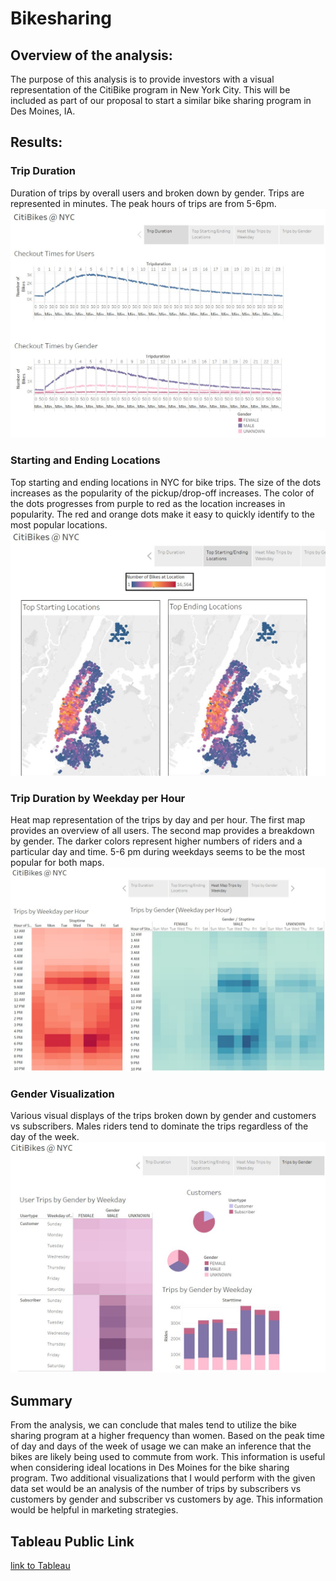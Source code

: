 # Bikesharing

## Overview of the analysis:
The purpose of this analysis is to provide investors with a visual representation of the CitiBike program in New York City. This will be included as part of our proposal to start a similar bike sharing program in Des Moines, IA.  
## Results:
### Trip Duration
Duration of trips by overall users and broken down by gender. Trips are represented in minutes. The peak hours of trips are from 5-6pm.
![](images//story_duration.jpg)
### Starting and Ending Locations
Top starting and ending locations in NYC for bike trips. The size of the dots increases as the popularity of the pickup/drop-off increases. The color of the dots progresses from purple to red as the location increases in popularity. The red and orange dots make it easy to quickly identify to the most popular locations.
 ![](images//story_stop_start.jpg)
### Trip Duration by Weekday per Hour
Heat map representation of the trips by day and per hour. The first map provides an overview of all users. The second map provides a breakdown by gender. The darker colors represent higher numbers of riders and a particular day and time. 5-6 pm during weekdays seems to be the most popular for both maps. 
![](images//heatmap.jpg)
### Gender Visualization 
Various visual displays of the trips broken down by gender and customers vs subscribers. Males riders tend to dominate the trips regardless of the day of the week. 
![](images//story_gender.jpg)

## Summary 
From the analysis, we can conclude that males tend to utilize the bike sharing program at a higher frequency than women. Based on the peak time of day and days of the week of usage we can make an inference that the bikes are likely being used to commute from work. This information is useful when considering ideal locations in Des Moines for the bike sharing program. Two additional visualizations that I would perform with the given data set would be an analysis of the number of trips by subscribers vs customers by gender and subscriber vs customers by age. This information would be helpful in marketing strategies. 
## Tableau Public Link
[link to Tableau]( https://public.tableau.com/views/CitiBikesNYC_16112915134930/Story1?:language=en&:display_count=y&publish=yes&:origin=viz_share_link)

